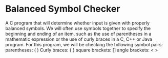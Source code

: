 # Balanced Symbol Checker
A C program that will determine whether input is given with properly balanced symbols. 
We will often use symbols together to specify the beginning and ending of an item, such as the use of parentheses in a
mathematic expression or the use of curly braces in a C, C++ or Java program. For this program, we will be checking the 
following symbol pairs: 
parentheses: ( ) 
Curly braces: { } 
square brackets: []
angle brackets: < >
